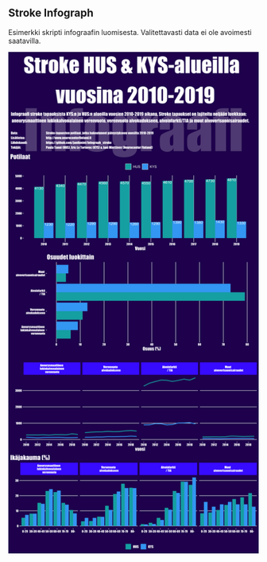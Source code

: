 ## Stroke Infograph

Esimerkki skripti infograafin luomisesta. Valitettavasti data ei ole avoimesti saatavilla.


![](infograph_stroke.png)